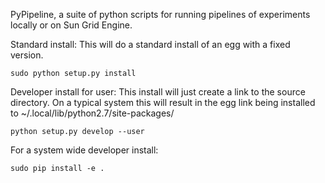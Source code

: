 PyPipeline, a suite of python scripts for running pipelines of
experiments locally or on Sun Grid Engine.

Standard install: This will do a standard install of an egg with a fixed version.

    sudo python setup.py install

Developer install for user: This install will just create a link to
the source directory. On a typical system this will result in the egg
link being installed to ~/.local/lib/python2.7/site-packages/
    
    python setup.py develop --user

For a system wide developer install:
    
    sudo pip install -e .